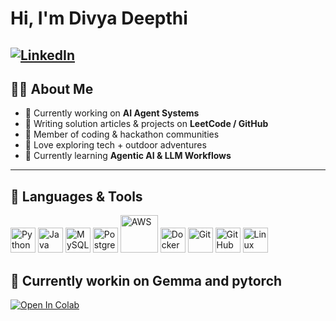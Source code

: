# Hi, I'm Divya Deepthi

[![LinkedIn](https://img.shields.io/badge/LinkedIn-0077B5?style=flat&logo=linkedin&logoColor=white)](www.linkedin.com/in/divya-deepthi-paruchuri-7683172ba)
---

## 👩‍💻 About Me  

- 🔭 Currently working on **AI Agent Systems**  
- 📝 Writing solution articles & projects on **LeetCode / GitHub**
- 🏓 Member of coding & hackathon communities  
- 🌄 Love exploring tech + outdoor adventures  
- 🌱 Currently learning **Agentic AI & LLM Workflows** 

---

## 🚀 Languages & Tools  

<p align="left">
  <!-- Programming Languages -->
  <img src="https://cdn.jsdelivr.net/gh/devicons/devicon/icons/python/python-original.svg" alt="Python" width="40" height="40"/>
  <img src="https://cdn.jsdelivr.net/gh/devicons/devicon/icons/java/java-original.svg" alt="Java" width="40" height="40"/>


  <!-- Databases -->
  <img src="https://cdn.jsdelivr.net/gh/devicons/devicon/icons/mysql/mysql-original.svg" alt="MySQL" width="40" height="40"/>
  <img src="https://cdn.jsdelivr.net/gh/devicons/devicon/icons/postgresql/postgresql-original.svg" alt="PostgreSQL" width="40" height="40"/>

  <!-- Cloud & Tools -->
  <img src="https://cdn.jsdelivr.net/gh/devicons/devicon/icons/amazonwebservices/amazonwebservices-original-wordmark.svg" alt="AWS" width="60" height="60"/>
  <img src="https://cdn.jsdelivr.net/gh/devicons/devicon/icons/docker/docker-original.svg" alt="Docker" width="40" height="40"/>
  <img src="https://cdn.jsdelivr.net/gh/devicons/devicon/icons/git/git-original.svg" alt="Git" width="40" height="40"/>
  <img src="https://cdn.jsdelivr.net/gh/devicons/devicon/icons/github/github-original.svg" alt="GitHub" width="40" height="40"/>
  <img src="https://cdn.jsdelivr.net/gh/devicons/devicon/icons/linux/linux-original.svg" alt="Linux" width="40" height="40"/>
</p>

## 🚀 Currently workin on Gemma and pytorch

[![Open In Colab](https://colab.research.google.com/assets/colab-badge.svg)](https://github.com/DivyaDeepthi123/PyTorch-Testing/blob/main/NeuralNetwork.ipynb)


